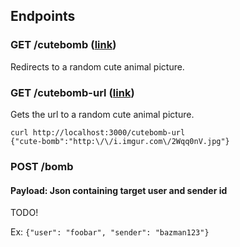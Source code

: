 
## Endpoints

### GET /cutebomb ([link](http://localhost:3000/cutebomb))

Redirects to a random cute animal picture.

### GET /cutebomb-url ([link](http://localhost:3000/cutebomb-url))

Gets the url to a random cute animal picture.

    curl http://localhost:3000/cutebomb-url
    {"cute-bomb":"http:\/\/i.imgur.com\/2Wqq0nV.jpg"}

### POST /bomb

#### Payload: Json containing target user and sender id

TODO!

Ex: `{"user": "foobar", "sender": "bazman123"}`
